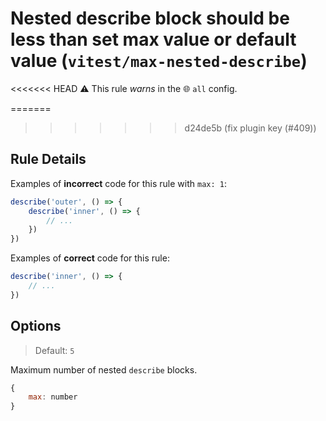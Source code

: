 # Nested describe block should be less than set max value or default value (`vitest/max-nested-describe`)

<<<<<<< HEAD
⚠️ This rule _warns_ in the 🌐 `all` config.

=======
>>>>>>> d24de5b (fix plugin key (#409))
<!-- end auto-generated rule header -->

## Rule Details

Examples of **incorrect** code for this rule with `max: 1`:

```js
describe('outer', () => {
	describe('inner', () => {
		// ...
	})
})
```

Examples of **correct** code for this rule:

```js
describe('inner', () => {
	// ...
})
```

## Options

> Default: `5`

Maximum number of nested `describe` blocks.

```js
{
	max: number
}
```
